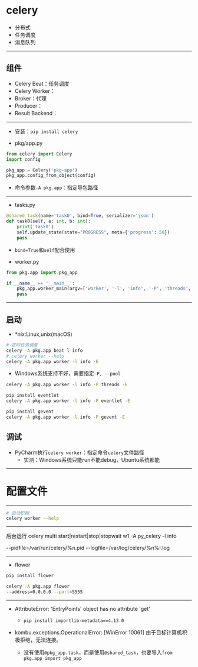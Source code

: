 

# celery

- 分布式
- 任务调度
- 消息队列

---
## 组件

- Celery Beat：任务调度
- Celery Worker：
- Broker：代理
- Producer：
- Result Backend：


---
- 安装：`pip install celery`


- pkg/app.py
```py
from celery import Celery
import config

pkg_app = Celery('pkg-app')
pkg_app.config_from_object(config)

```
- 命令参数`-A pkg.app`：指定导包路径

---
- tasks.py
```py
@shared_task(name='task0', bind=True, serializer='json')
def task0(self, a: int, b: int):
    print('task0')
    self.update_state(state="PROGRESS", meta={'progress': 50})
    pass

```

- `bind=True`和`self`配合使用

- worker.py

```py
from pkg.app import pkg_app

if __name__ == '__main__':
    pkg_app.worker_main(argv=['worker', '-l', 'info', '-P', 'threads', '-E'])
    pass


```


---


## 启动
- *nix:Linux,unix(macOS)
```sh
# 定时任务调度
celery -A pkg.app beat l info
# celery worker --help
celery -A pkg.app worker -l info -E
```

- Windows系统支持不好，需要指定`-P, --pool`
```bat
celery -A pkg.app worker -l info -P threads -E

pip install eventlet
celery -A pkg.app worker -l info -P eventlet -E

pip install gevent
celery -A pkg.app worker -l info -P gevent -E

```

## 调试

- PyCharm执行`celery worker`：指定命令`celery`文件路径
    - 实测：Windows系统只能run不能debug，Ubuntu系统都能

---

# 配置文件



---
```sh
# 启动职程
celery worker --help

```










---

后台运行
celery multi start|restart|stop|stopwait w1 -A py_celery -l info

--pidfile=/var/run/celery/%n.pid
--logfile=/var/log/celery/%n%I.log



---
- flower
```sh
pip install flower

celery -A pkg.app flower
--address=0.0.0.0 --port=5555

```


---

- AttributeError: 'EntryPoints' object has no attribute 'get'
    - `pip install importlib-metadata==4.13.0`

- kombu.exceptions.OperationalError: [WinError 10061] 由于目标计算机积极拒绝，无法连接。
    - 没有使用`@pkg_app.task`，而是使用`@shared_task`，也要导入`from pkg.app import pkg_app`





